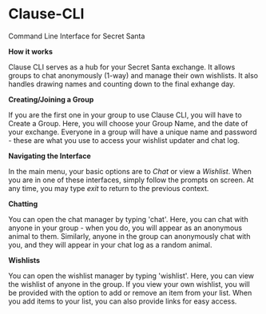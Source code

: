 # Clause-CLI
Command Line Interface for Secret Santa

<b> How it works </b>

Clause CLI serves as a hub for your Secret Santa exchange.
It allows groups to chat anonymously (1-way) and manage their own wishlists.
It also handles drawing names and counting down to the final exhange day.

<b> Creating/Joining a Group </b>

If you are the first one in your group to use Clause CLI, you will have to Create a Group.
Here, you will choose your Group Name, and the date of your exchange.
Everyone in a group will have a unique name and password - these are what you use to access your wishlist updater and chat log.

<b> Navigating the Interface </b>

In the main menu, your basic options are to <i>Chat</i> or view a <i>Wishlist</i>.
When you are in one of these interfaces, simply follow the prompts on screen.
At any time, you may type <i>exit</i> to return to the previous context.

<b> Chatting </b>

You can open the chat manager by typing 'chat'.
Here, you can chat with anyone in your group - when you do, you will appear as an anonymous animal to them.
Similarly, anyone in the group can anonymously chat with you, and they will appear in your chat log as a random animal.

<b> Wishlists </b>

You can open the wishlist manager by typing 'wishlist'.
Here, you can view the wishlist of anyone in the group.
If you view your own wishlist, you will be provided with the option to add or remove an item from your list.
When you add items to your list, you can also provide links for easy access.
